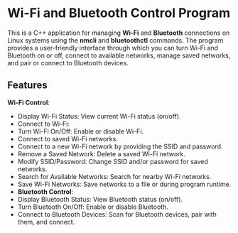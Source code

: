 # Wi-Fi and Bluetooth Control Program
This is a C++ application for managing **Wi-Fi** and **Bluetooth** connections on Linux systems using the **nmcli** and **bluetoothctl** commands. The program provides a user-friendly interface through which you can turn Wi-Fi and Bluetooth on or off, connect to available networks, manage saved networks, and pair or connect to Bluetooth devices.

## Features
**Wi-Fi Control**:
- Display Wi-Fi Status: View current Wi-Fi status (on/off).
- Connect to Wi-Fi:
- Turn Wi-Fi On/Off: Enable or disable Wi-Fi.
- Connect to saved Wi-Fi networks.
- Connect to a new Wi-Fi network by providing the SSID and password.
- Remove a Saved Network: Delete a saved Wi-Fi network.
- Modify SSID/Password: Change SSID and/or password for saved networks.
- Search for Available Networks: Search for nearby Wi-Fi networks.
- Save Wi-Fi Networks: Save networks to a file or during program runtime.
- **Bluetooth Control**:
- Display Bluetooth Status: View Bluetooth status (on/off).
- Turn Bluetooth On/Off: Enable or disable Bluetooth.
- Connect to Bluetooth Devices: Scan for Bluetooth devices, pair with them, and connect.
